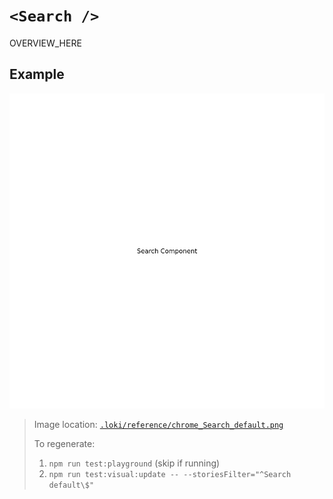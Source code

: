 # `<Search />`

OVERVIEW_HERE

## Example

![Search](../../../.loki/reference/chrome_Search_default.png)

> Image location: [`.loki/reference/chrome_Search_default.png`](../../../.loki/reference/chrome_Search_default.png)
> 
> To regenerate: 
> 1. `npm run test:playground` (skip if running)
> 1. `npm run test:visual:update -- --storiesFilter="^Search default\$"`